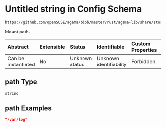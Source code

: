 # Untitled string in Config Schema

```txt
https://github.com/openSUSE/agama/blob/master/rust/agama-lib/share/storage.schema.json#/$defs/filesystem/properties/path
```

Mount path.

| Abstract            | Extensible | Status         | Identifiable            | Custom Properties | Additional Properties | Access Restrictions | Defined In                                                          |
| :------------------ | :--------- | :------------- | :---------------------- | :---------------- | :-------------------- | :------------------ | :------------------------------------------------------------------ |
| Can be instantiated | No         | Unknown status | Unknown identifiability | Forbidden         | Allowed               | none                | [storage.schema.json\*](storage.schema.json "open original schema") |

## path Type

`string`

## path Examples

```json
"/var/log"
```
